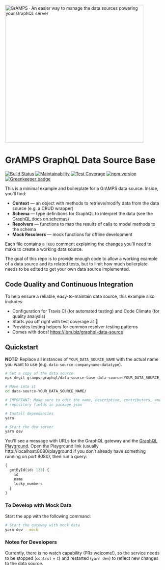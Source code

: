 <a href="https://gramps.js.org/"><img src="https://gramps.js.org/assets/img/gramps-banner.png" alt="GrAMPS · An easier way to manage the data sources powering your GraphQL server" width="450"></a>

# GrAMPS GraphQL Data Source Base
[![Build Status](https://travis-ci.org/gramps-graphql/data-source-base.svg?branch=master)](https://travis-ci.org/gramps-graphql/data-source-base) [![Maintainability](https://api.codeclimate.com/v1/badges/ac264833fac1fbd1afe0/maintainability)](https://codeclimate.com/github/gramps-graphql/data-source-base/maintainability) [![Test Coverage](https://api.codeclimate.com/v1/badges/ac264833fac1fbd1afe0/test_coverage)](https://codeclimate.com/github/gramps-graphql/data-source-base/test_coverage) [![npm version](https://img.shields.io/npm/v/@gramps/data-source-base.svg?style=flat)](https://www.npmjs.com/package/@gramps/data-source-base) [![Greenkeeper badge](https://badges.greenkeeper.io/gramps-graphql/data-source-base.svg)](https://greenkeeper.io/)

This is a minimal example and boilerplate for a GrAMPS data source. Inside, you’ll find:

 -  **Context** — an object with methods to retrieve/modify data from the data 
    source (e.g. a CRUD wrapper)
 -  **Schema** — type definitions for GraphQL to interpret the data (see the 
    [GraphQL docs on schemas](http://graphql.org/learn/schema/))
 -  **Resolvers** — functions to map the results of calls to model methods to
    the schema
 -  **Mock Resolvers** — mock functions for offline development

Each file contains a `TODO` comment explaining the changes you’ll need to make to create a working data source.

The goal of this repo is to provide enough code to allow a working example of a data source and its related tests, but to limit how much boilerplate needs to be edited to get your own data source implemented.

## Code Quality and Continuous Integration

To help ensure a reliable, easy-to-maintain data source, this example also includes:

 -  Configuration for Travis CI (for automated testing) and Code Climate
    (for quality analysis)
 -  Starts you off right with test coverage at 💯
 -  Provides testing helpers for common resolver testing patterns
 -  Comes with docs! https://ibm.biz/graphql-data-source

## Quickstart

**NOTE:** Replace all instances of `YOUR_DATA_SOURCE_NAME` with the actual name you want to use (e.g. `data-source-companyname-datatype`).

```sh
# Get a copy of the data source
npx degit gramps-graphql/data-source-base data-source-YOUR_DATA_SOURCE_NAME

# Move into it
cd data-source-YOUR_DATA_SOURCE_NAME/

# IMPORTANT: Make sure to edit the name, description, contributors, and 
# repository fields in package.json

# Install dependencies
yarn

# Start the dev server
yarn dev
```

You'll see a message with URLs for the GraphQL gateway and the [GraphQL Playground](https://github.com/graphcool/graphql-playground). Open the Playground link (usually http://localhost:8080/playground if you don’t already have something running on port 8080), then run a query:

```graphql
{
  getById(id: 123) {
    id
    name
    lucky_numbers
  }
}
```

### To Develop with Mock Data

Start the app with the following command:

```sh
# Start the gateway with mock data
yarn dev --mock
```

### Notes for Developers

Currently, there is no watch capability (PRs welcome!), so the service needs to be stopped (`control` + `C`) and restarted (`yarn dev`) to reflect new changes to the data source.
